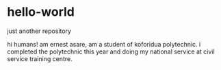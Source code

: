 # hello-world
just another repository


hi humans!
am ernest asare, am a student of koforidua polytechnic.
i completed the polytechnic this year and doing my national service at civil service training centre.
